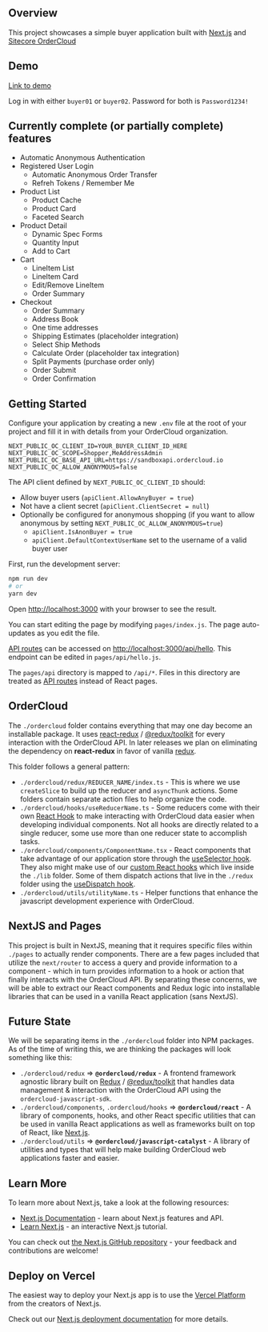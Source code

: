 ## Overview
This project showcases a simple buyer application built with [Next.js](https://nextjs.org/) and [Sitecore OrderCloud](https://ordercloud.io/)

## Demo
[Link to demo](https://headstart-nextjs.vercel.app/)

Log in with either `buyer01` or `buyer02`. Password for both is `Password1234!`

## Currently complete (or partially complete) features

* Automatic Anonymous Authentication
* Registered User Login
    * Automatic Anonymous Order Transfer
    * Refreh Tokens / Remember Me
* Product List
    * Product Cache
    * Product Card
    * Faceted Search
* Product Detail
    * Dynamic Spec Forms
    * Quantity Input
    * Add to Cart
* Cart
   * LineItem List
   * LineItem Card
   * Edit/Remove LineItem
   * Order Summary
* Checkout
    * Order Summary
    * Address Book
    * One time addresses
    * Shipping Estimates (placeholder integration)
    * Select Ship Methods
    * Calculate Order (placeholder tax integration)
    * Split Payments (purchase order only)
    * Order Submit
    * Order Confirmation

## Getting Started

Configure your application by creating a new `.env` file at the root of your project and fill it in with details from your OrderCloud organization.

```
NEXT_PUBLIC_OC_CLIENT_ID=YOUR_BUYER_CLIENT_ID_HERE
NEXT_PUBLIC_OC_SCOPE=Shopper,MeAddressAdmin
NEXT_PUBLIC_OC_BASE_API_URL=https://sandboxapi.ordercloud.io
NEXT_PUBLIC_OC_ALLOW_ANONYMOUS=false
```

The API client defined by `NEXT_PUBLIC_OC_CLIENT_ID` should:
* Allow buyer users (`apiClient.AllowAnyBuyer = true`)
* Not have a client secret (`apiClient.ClientSecret = null`)
* Optionally be configured for anonymous shopping (if you want to allow anonymous by setting `NEXT_PUBLIC_OC_ALLOW_ANONYMOUS=true`)
    * `apiClient.IsAnonBuyer = true`
    * `apiClient.DefaultContextUserName` set to the username of a valid buyer user

First, run the development server:

```bash
npm run dev
# or
yarn dev
```

Open [http://localhost:3000](http://localhost:3000) with your browser to see the result.

You can start editing the page by modifying `pages/index.js`. The page auto-updates as you edit the file.

[API routes](https://nextjs.org/docs/api-routes/introduction) can be accessed on [http://localhost:3000/api/hello](http://localhost:3000/api/hello). This endpoint can be edited in `pages/api/hello.js`.

The `pages/api` directory is mapped to `/api/*`. Files in this directory are treated as [API routes](https://nextjs.org/docs/api-routes/introduction) instead of React pages.

## OrderCloud

The `./ordercloud` folder contains everything that may one day become an installable package. It uses [react-redux](https://react-redux.js.org/) / [@redux/toolkit](https://redux-toolkit.js.org/) for every interaction with the OrderCloud API. In later releases we plan on eliminating the dependency on **react-redux** in favor of vanilla [redux](https://github.com/reduxjs/redux).

This folder follows a general pattern:

- `./ordercloud/redux/REDUCER_NAME/index.ts` - This is where we use `createSlice` to build up the reducer and `asyncThunk` actions. Some folders contain separate action files to help organize the code.
- `./ordercloud/hooks/useReducerName.ts` - Some reducers come with their own [React Hook](https://reactjs.org/docs/hooks-intro.html) to make interacting with OrderCloud data easier when developing individual components. Not all hooks are directly related to a single reducer, some use more than one reducer state to accomplish tasks.
- `./ordercloud/components/ComponentName.tsx` - React components that take advantage of our application store through the [useSelector hook](https://react-redux.js.org/api/hooks#useselector). They also might make use of our [custom React hooks](https://reactjs.org/docs/hooks-custom.html) which live inside the `./lib` folder. Some of them dispatch actions that live in the `./redux` folder using the [useDispatch hook](https://react-redux.js.org/api/hooks#usedispatch).
- `./ordercloud/utils/utilityName.ts` - Helper functions that enhance the javascript development experience with OrderCloud.

## NextJS and Pages

This project is built in NextJS, meaning that it requires specific files within `./pages` to actually render components. There are a few pages included that utilize the `next/router` to access a query and provide information to a component - which in turn provides information to a hook or action that finally interacts with the OrderCloud API. By separating these concerns, we will be able to extract our React components and Redux logic into installable libraries that can be used in a vanilla React application (sans NextJS).

## Future State
We will be separating items in the `./ordercloud` folder into NPM packages. As of the time of writing this, we are thinking the packages will look something like this:

- `./ordercloud/redux` => **`@ordercloud/redux`** - A frontend framework agnostic library built on [Redux](https://github.com/reduxjs/redux) / [@redux/toolkit](https://redux-toolkit.js.org/) that handles data management & interaction with the OrderCloud API using the `ordercloud-javascript-sdk`.
- `./ordercloud/components`, `.ordercloud/hooks` => **`@ordercloud/react`** - A library of components, hooks, and other React specific utilities that can be used in vanilla React applications as well as frameworks built on top of React, like [Next.js](https://nextjs.org/).
- `./ordercloud/utils` => **`@ordercloud/javascript-catalyst`** - A library of utilities and types that will help make building OrderCloud web applications faster and easier.

## Learn More

To learn more about Next.js, take a look at the following resources:

- [Next.js Documentation](https://nextjs.org/docs) - learn about Next.js features and API.
- [Learn Next.js](https://nextjs.org/learn) - an interactive Next.js tutorial.

You can check out [the Next.js GitHub repository](https://github.com/vercel/next.js/) - your feedback and contributions are welcome!

## Deploy on Vercel

The easiest way to deploy your Next.js app is to use the [Vercel Platform](https://vercel.com/new?utm_medium=default-template&filter=next.js&utm_source=create-next-app&utm_campaign=create-next-app-readme) from the creators of Next.js.

Check out our [Next.js deployment documentation](https://nextjs.org/docs/deployment) for more details.

